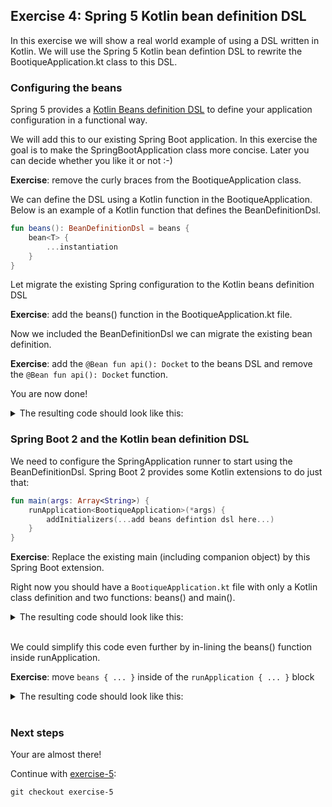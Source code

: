 ## Exercise 4: Spring 5 Kotlin bean definition DSL

In this exercise we will show a real world example of using a DSL written in Kotlin. We will use the Spring 5 Kotlin bean defintion DSL to rewrite the BootiqueApplication.kt class to this DSL.

### Configuring the beans

Spring 5 provides a [Kotlin Beans definition DSL](https://docs.spring.io/spring/docs/current/spring-framework-reference/languages.html#kotlin-bean-definition-dsl) to define your application configuration in a functional way.

We will add this to our existing Spring Boot application. In this exercise the goal is to make the SpringBootApplication class more concise. Later you can decide whether you like it or not :-)

**Exercise**: remove the curly braces from the BootiqueApplication class.

We can define the DSL using a Kotlin function in the BootiqueApplication. Below is an example of a Kotlin function that defines the BeanDefinitionDsl.
                                                                          
```kotlin
fun beans(): BeanDefinitionDsl = beans {
    bean<T> { 
        ...instantiation
    }
}
```

Let migrate the existing Spring configuration to the Kotlin beans definition DSL

**Exercise**: add the beans() function in the BootiqueApplication.kt file.

Now we included the BeanDefinitionDsl we can migrate the existing bean definition.

**Exercise**: add the `@Bean fun api(): Docket` to the beans DSL and remove the `@Bean fun api(): Docket` function.

You are now done!

<details>
<summary>The resulting code should look like this:</summary>

```kotlin
fun beans() = beans {
    bean<Docket> {
        Docket(DocumentationType.SWAGGER_2)
                .select()
                .apis(RequestHandlerSelectors.any())
                .paths(PathSelectors.any())
                .build()
    }
}
```
</details>

### Spring Boot 2 and the Kotlin bean definition DSL

We need to configure the SpringApplication runner to start using the BeanDefinitionDsl. Spring Boot 2 provides some Kotlin extensions to do just that:

```kotlin
fun main(args: Array<String>) {
    runApplication<BootiqueApplication>(*args) {
        addInitializers(...add beans defintion dsl here...)
    }
}
```

**Exercise**: Replace the existing main (including companion object) by this Spring Boot extension.

Right now you should have a `BootiqueApplication.kt` file with only a Kotlin class definition and two functions: beans() and main().

<details>
<summary>The resulting code should look like this:</summary>

```kotlin
/**
 * Spring boot application with Swagger2 enabled.
 */
@SpringBootApplication
@EnableSwagger2
class BootiqueApplication

/**
 * Swagger2 configuration.
 */
fun beans() = beans {
    bean<Docket> {
        Docket(DocumentationType.SWAGGER_2)
                .select()
                .apis(RequestHandlerSelectors.any())
                .paths(PathSelectors.any())
                .build()
    }
}

/**
 * Runs the Spring boot application.
 */
fun main(args: Array<String>) {
    runApplication<BootiqueApplication>(*args) {
        addInitializers(beans())
    }
}
```
</details>
<br>

We could simplify this code even further by in-lining the beans() function inside runApplication.

**Exercise**: move  `beans { ... }` inside of the `runApplication { ... }` block

<details>
<summary>The resulting code should look like this:</summary>

```kotlin
/**
 * Spring boot application with Swagger2 enabled.
 */
@SpringBootApplication
@EnableSwagger2
class BootiqueApplication

/**
 * Runs the Spring boot application.
 */
fun main(args: Array<String>) {
    runApplication<BootiqueApplication>(*args) {
        beans {
            bean<Docket> {
                Docket(DocumentationType.SWAGGER_2)
                        .select()
                        .apis(RequestHandlerSelectors.any())
                        .paths(PathSelectors.any())
                        .build()
            }
        }
    }
}
```
</details>
<br>

### Next steps

Your are almost there!
 
Continue with [exercise-5](exercise-5.md):

```
git checkout exercise-5
```